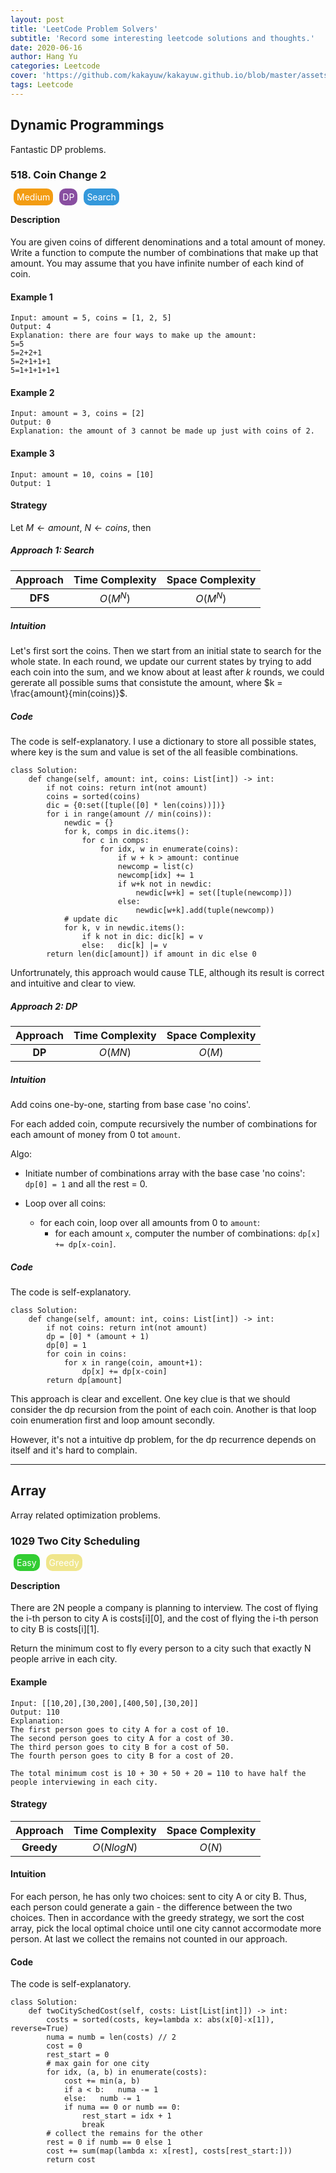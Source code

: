 ```yaml
---
layout: post
title: 'LeetCode Problem Solvers'
subtitle: 'Record some interesting leetcode solutions and thoughts.'
date: 2020-06-16
author: Hang Yu
categories: Leetcode
cover: 'https://github.com/kakayuw/kakayuw.github.io/blob/master/assets/img/leetcode.jpg'
tags: Leetcode
---
```

## Dynamic Programmings
Fantastic DP problems.
### 518. Coin Change 2
<span style="border: 1px white;background-color:#F39C12;border-radius: 10px;padding: 5px; color: white; margin:5px">Medium</span><span style="border: 1px white;background-color:#884EA0;border-radius: 10px;padding: 5px; color: white; margin:5px">DP</span><span style="border: 1px white;background-color:#3498DB;border-radius: 10px;padding: 5px; color: white; margin:5px">Search</span>
#### Description
You are given coins of different denominations and a total amount of money. Write a function to compute the number of combinations that make up that amount. You may assume that you have infinite number of each kind of coin.


#### Example 1
```
Input: amount = 5, coins = [1, 2, 5]
Output: 4
Explanation: there are four ways to make up the amount:
5=5
5=2+2+1
5=2+1+1+1
5=1+1+1+1+1
```
#### Example 2
```
Input: amount = 3, coins = [2]
Output: 0
Explanation: the amount of 3 cannot be made up just with coins of 2.
```
#### Example 3
```
Input: amount = 10, coins = [10] 
Output: 1
```
#### Strategy

Let $M \leftarrow amount$, $N \leftarrow coins$, then
##### Approach 1: Search

|Approach|Time Complexity|Space Complexity|
|:--:|:--:|:--:|
|**DFS**|$O(M^N)$|$O(M^N)$|

##### Intuition
Let's first sort the coins. Then we start from an initial state to search for the whole state. In each round, we update our current states by trying to add each coin into the sum, and we know about at least after $k$ rounds, we could gererate all  possible sums that consistute the amount, where $k = \frac{amount}{min(coins)}$.

##### Code
The code is self-explanatory. I use a dictionary to store all possible states, where key is the sum and value is set of the all feasible combinations.
```
class Solution:
    def change(self, amount: int, coins: List[int]) -> int:
        if not coins: return int(not amount)
        coins = sorted(coins)
        dic = {0:set([tuple([0] * len(coins))])}
        for i in range(amount // min(coins)):
            newdic = {}
            for k, comps in dic.items():
                for c in comps:
                    for idx, w in enumerate(coins):
                        if w + k > amount: continue
                        newcomp = list(c)
                        newcomp[idx] += 1
                        if w+k not in newdic:
                            newdic[w+k] = set([tuple(newcomp)])
                        else:
                            newdic[w+k].add(tuple(newcomp))
            # update dic
            for k, v in newdic.items():
                if k not in dic: dic[k] = v
                else:   dic[k] |= v 
        return len(dic[amount]) if amount in dic else 0
```
Unfortrunately, this approach would cause TLE, although its result is correct and intuitive and clear to view.

##### Approach 2: DP

|Approach|Time Complexity|Space Complexity|
|:--:|:--:|:--:|
|**DP**|$O(MN)$|$O(M)$|

##### Intuition

Add coins one-by-one, starting from base case 'no coins'.

For each added coin, compute recursively the number of combinations for each amount of money from 0 tot `amount`.

Algo:

- Initiate number of combinations array with the base case 'no coins': `dp[0] = 1` and all the rest = 0.

- Loop over all coins:
    - for each coin, loop over all amounts from 0 to `amount`:
        - for each amount `x`, computer the number of combinations: `dp[x] += dp[x-coin]`.


##### Code
The code is self-explanatory. 
```
class Solution:
    def change(self, amount: int, coins: List[int]) -> int:
        if not coins: return int(not amount)
        dp = [0] * (amount + 1)
        dp[0] = 1
        for coin in coins:
            for x in range(coin, amount+1):
                dp[x] += dp[x-coin]
        return dp[amount]
```
This approach is clear and excellent. One key clue is that we should consider the dp recursion from the point of each coin. Another is that loop coin enumeration first and loop amount secondly.

However, it's not a intuitive dp problem, for the dp recurrence depends on itself and it's hard to complain.


----
## Array 
Array related optimization problems.
### 1029 Two City Scheduling
<span style="border: 1px white;background-color:limegreen;border-radius: 10px;padding: 5px; color: white; margin:5px">Easy</span><span style="border: 1px white;background-color:khaki;border-radius: 10px;padding: 5px; color: white; margin:5px">Greedy</span>
#### Description
There are 2N people a company is planning to interview. The cost of flying the i-th person to city A is costs\[i\]\[0\], and the cost of flying the i-th person to city B is costs\[i\]\[1\].

Return the minimum cost to fly every person to a city such that exactly N people arrive in each city.


#### Example
```
Input: [[10,20],[30,200],[400,50],[30,20]]
Output: 110
Explanation: 
The first person goes to city A for a cost of 10.
The second person goes to city A for a cost of 30.
The third person goes to city B for a cost of 50.
The fourth person goes to city B for a cost of 20.

The total minimum cost is 10 + 30 + 50 + 20 = 110 to have half the people interviewing in each city.
```
#### Strategy

|Approach|Time Complexity|Space Complexity|
|:--:|:--:|:--:|
|**Greedy**|$O(NlogN)$|$O(N)$|

#### Intuition
For each person, he has only two choices: sent to city A or city B. Thus, each person could generate a gain - the difference between the two choices. Then in accordance with the greedy strategy, we sort the cost array, pick the local optimal choice until one city cannot accormodate more person. At last we collect the remains not counted in our approach.
#### Code
The code is self-explanatory.
```
class Solution:
    def twoCitySchedCost(self, costs: List[List[int]]) -> int:
        costs = sorted(costs, key=lambda x: abs(x[0]-x[1]), reverse=True)
        numa = numb = len(costs) // 2
        cost = 0
        rest_start = 0
        # max gain for one city
        for idx, (a, b) in enumerate(costs):
            cost += min(a, b)
            if a < b:   numa -= 1
            else:   numb -= 1
            if numa == 0 or numb == 0: 
                rest_start = idx + 1
                break
        # collect the remains for the other
        rest = 0 if numb == 0 else 1
        cost += sum(map(lambda x: x[rest], costs[rest_start:]))
        return cost
```